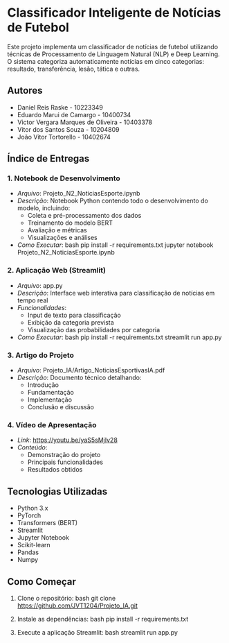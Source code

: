# Classificador Inteligente de Notícias de Futebol

Este projeto implementa um classificador de notícias de futebol utilizando técnicas de Processamento de Linguagem Natural (NLP) e Deep Learning. O sistema categoriza automaticamente notícias em cinco categorias: resultado, transferência, lesão, tática e outras.

## Autores

- Daniel Reis Raske - 10223349
- Eduardo Marui de Camargo - 10400734
- Victor Vergara Marques de Oliveira - 10403378
- Vitor dos Santos Souza - 10204809
- João Vitor Tortorello - 10402674

## Índice de Entregas

### 1. Notebook de Desenvolvimento
- *Arquivo*: Projeto_N2_NoticiasEsporte.ipynb
- *Descrição*: Notebook Python contendo todo o desenvolvimento do modelo, incluindo:
  - Coleta e pré-processamento dos dados
  - Treinamento do modelo BERT
  - Avaliação e métricas
  - Visualizações e análises
- *Como Executar*: 
  bash
  pip install -r requirements.txt
  jupyter notebook Projeto_N2_NoticiasEsporte.ipynb
  

### 2. Aplicação Web (Streamlit)
- *Arquivo*: app.py
- *Descrição*: Interface web interativa para classificação de notícias em tempo real
- *Funcionalidades*:
  - Input de texto para classificação
  - Exibição da categoria prevista
  - Visualização das probabilidades por categoria
- *Como Executar*:
  bash
  pip install -r requirements.txt
  streamlit run app.py
  

### 3. Artigo do Projeto
- *Arquivo*: Projeto_IA/Artigo_NoticiasEsportivasIA.pdf
- *Descrição*: Documento técnico detalhando:
  - Introdução
  - Fundamentação
  - Implementação
  - Conclusão e discussão

### 4. Vídeo de Apresentação
- *Link*: https://youtu.be/yaS5sMjIv28
- *Conteúdo*:
  - Demonstração do projeto
  - Principais funcionalidades
  - Resultados obtidos

## Tecnologias Utilizadas

- Python 3.x
- PyTorch
- Transformers (BERT)
- Streamlit
- Jupyter Notebook
- Scikit-learn
- Pandas
- Numpy

## Como Começar

1. Clone o repositório:
   bash
   git clone https://github.com/JVT1204/Projeto_IA.git
   

2. Instale as dependências:
   bash
   pip install -r requirements.txt
   

3. Execute a aplicação Streamlit:
   bash
   streamlit run app.py
